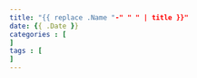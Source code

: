```yaml
---
title: "{{ replace .Name "-" " " | title }}"
date: {{ .Date }}
categories : [
]
tags : [
]
---
```


